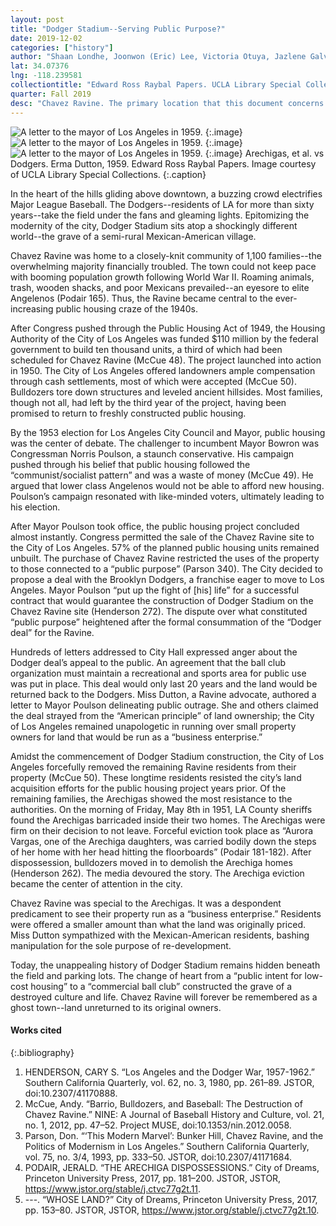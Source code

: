 ```yaml
---
layout: post
title: "Dodger Stadium--Serving Public Purpose?"
date: 2019-12-02
categories: ["history"]
author: "Shaan Londhe, Joonwon (Eric) Lee, Victoria Otuya, Jazlene Galvan"
lat: 34.07376
lng: -118.239581
collectiontitle: "Edward Ross Raybal Papers. UCLA Library Special Collections"
quarter: Fall 2019
desc: "Chavez Ravine. The primary location that this document concerns in Dodger Stadium, the present ball park built over Chavez Ravine. The Arechiga family had remained on land seized by the city of Los Angeles throughh eminent domain, along with other families."
---
```


![A letter to the mayor of Los Angeles in 1959.](images/arechigav1.jpg)
   {:.image}
![A letter to the mayor of Los Angeles in 1959.](images/arechigav2.jpg)
   {:.image}
![A letter to the mayor of Los Angeles in 1959.](images/arechigav3.jpg)
   {:.image}
Arechigas, et al. vs Dodgers. Erma Dutton, 1959. Edward Ross Raybal Papers. Image courtesy of UCLA Library Special Collections.
   {:.caption}   
   
In the heart of the hills gliding above downtown, a buzzing crowd electrifies Major League Baseball.  The Dodgers--residents of LA for more than sixty years--take the field under the fans and gleaming lights.  Epitomizing the modernity of the city, Dodger Stadium sits atop a shockingly different world--the grave of a semi-rural Mexican-American village.

Chavez Ravine was home to a closely-knit community of 1,100 families--the overwhelming majority financially troubled.  The town could not keep pace with booming population growth following World War II.  Roaming animals, trash, wooden shacks, and poor Mexicans prevailed--an eyesore to elite Angelenos (Podair 165).  Thus, the Ravine became central to the ever-increasing public housing craze of the 1940s. 

After Congress pushed through the Public Housing Act of 1949, the Housing Authority of the City of Los Angeles was funded $110 million by the federal government to build ten thousand units, a third of which had been scheduled for Chavez Ravine (McCue 48).  The project launched into action in 1950.  The City of Los Angeles offered landowners ample compensation through cash settlements, most of which were accepted (McCue 50).  Bulldozers tore down structures and leveled ancient hillsides.  Most families, though not all, had left by the third year of the project, having been promised to return to freshly constructed public housing.

By the 1953 election for Los Angeles City Council and Mayor, public housing was the center of debate.  The challenger to incumbent Mayor Bowron was Congressman Norris Poulson, a staunch conservative.  His campaign pushed through his belief that public housing followed the “communist/socialist pattern” and was a waste of money (McCue 49). He argued that lower class Angelenos would not be able to afford new housing.  Poulson’s campaign resonated with like-minded voters, ultimately leading to his election.

After Mayor Poulson took office, the public housing project concluded almost instantly.  Congress permitted the sale of the Chavez Ravine site to the City of Los Angeles.  57% of the planned public housing units remained unbuilt.  The purchase of Chavez Ravine restricted the uses of the property to those connected to a “public purpose” (Parson 340). The City decided to propose a deal with the Brooklyn Dodgers, a franchise eager to move to Los Angeles.  Mayor Poulson “put up the fight of [his] life” for a successful contract that would guarantee the construction of Dodger Stadium on the Chavez Ravine site (Henderson 272).  The dispute over what constituted “public purpose” heightened after the formal consummation of the “Dodger deal” for the Ravine.

Hundreds of letters addressed to City Hall expressed anger about the Dodger deal’s appeal to the public.  An agreement that the ball club organization must maintain a recreational and sports area for public use was put in place. This deal would only last 20 years and the land would be returned back to the Dodgers. Miss Dutton, a Ravine advocate, authored a letter to Mayor Poulson delineating public outrage.  She and others claimed the deal strayed from the “American principle” of land ownership; the City of Los Angeles remained unapologetic in running over small property owners for land that would be run as a “business enterprise.”

Amidst the commencement of Dodger Stadium construction, the City of Los Angeles forcefully removed the remaining Ravine residents from their property (McCue 50). These longtime residents resisted the city’s land acquisition efforts for the public housing project years prior.  Of the remaining families, the Arechigas showed the most resistance to the authorities.  On the morning of Friday, May 8th in 1951, LA County sheriffs found the Arechigas barricaded inside their two homes. The Arechigas were firm on their decision to not leave. Forceful eviction took place as “Aurora Vargas, one of the Arechiga daughters, was carried bodily down the steps of her home with her head hitting the floorboards” (Podair 181-182).  After dispossession, bulldozers moved in to demolish the Arechiga homes (Henderson 262). The media devoured the story. The Arechiga eviction became the center of attention in the city.

Chavez Ravine was special to the Arechigas. It was a despondent predicament to see their property run as a “business enterprise.” Residents were offered a smaller amount than what the land was originally priced.  Miss Dutton sympathized with the Mexican-American residents, bashing manipulation for the sole purpose of re-development.  

Today, the unappealing history of Dodger Stadium remains hidden beneath the field and parking lots. The change of heart from a “public intent for low-cost housing” to a “commercial ball club” constructed the grave of a destroyed culture and life.  Chavez Ravine will forever be remembered as a ghost town--land unreturned to its original owners. 
   
#### Works cited

{:.bibliography}
1. HENDERSON, CARY S. “Los Angeles and the Dodger War, 1957-1962.” Southern California Quarterly, vol. 62, no. 3, 1980, pp. 261–89. JSTOR, doi:10.2307/41170888.
2. McCue, Andy. “Barrio, Bulldozers, and Baseball: The Destruction of Chavez Ravine.” NINE: A Journal of Baseball History and Culture, vol. 21, no. 1, 2012, pp. 47–52. Project MUSE, doi:10.1353/nin.2012.0058.
3. Parson, Don. “‘This Modern Marvel’: Bunker Hill, Chavez Ravine, and the Politics of Modernism in Los Angeles.” Southern California Quarterly, vol. 75, no. 3/4, 1993, pp. 333–50. JSTOR, doi:10.2307/41171684.
4. PODAIR, JERALD. “THE ARECHIGA DISPOSSESSIONS.” City of Dreams, Princeton University Press, 2017, pp. 181–200. JSTOR, JSTOR, https://www.jstor.org/stable/j.ctvc77g2t.11.
5. ---. “WHOSE LAND?” City of Dreams, Princeton University Press, 2017, pp. 153–80. JSTOR, JSTOR, https://www.jstor.org/stable/j.ctvc77g2t.10.
